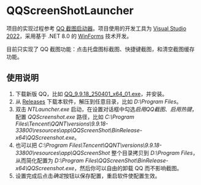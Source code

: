 # QQScreenShotLauncher

项目的实现过程参考 [QQ 截图启动器](https://acomma.github.io/2025/03/29/qq-screen-shot-launcher/)。项目使用的开发工具为 [Visual Studio 2022](https://visualstudio.microsoft.com/zh-hans/vs/)，采用基于 .NET 8.0 的 [WinForms](https://learn.microsoft.com/zh-cn/dotnet/desktop/winforms/?view=netdesktop-8.0) 技术开发。

目前只实现了 QQ 截图功能：点击托盘图标截图、快捷键截图，和清空截图缓存功能。

## 使用说明

1. 下载新版 QQ，比如 [QQ_9.9.18_250401_x64_01.exe](https://dldir1.qq.com/qqfile/qq/QQNT/Windows/QQ_9.9.18_250401_x64_01.exe)，并安装。
2. 从 [Releases](https://github.com/acomma/QQScreenShotLauncher/releases) 下载本软件，解压到任意目录，比如 *D:\Program Files*。
3. 双击 *NTLauncher.exe* 启动，在设置对话框中勾选*启用QQ截图*、*启用热键*，配置 *QQScreenshot.exe* 路径，比如 *C:\Program Files\Tencent\QQNT\versions\9.9.18-33800\resources\app\QQScreenShot\BinRelease-x64\QQScreenshot.exe*。
4. 也可以把 *C:\Program Files\Tencent\QQNT\versions\9.9.18-33800\resources\app\QQScreenShot* 整个目录拷贝到 *D:\Program Files*，从而简化配置为 *D:\Program Files\QQScreenShot\BinRelease-x64\QQScreenshot.exe*，然后你可以自由的卸载 QQ 而不影响截图。
5. 设置完成后点击*确定*按钮以保存配置，重启软件使配置生效。

